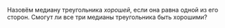 Назовём медиану треугольника *хорошей*, если она равна одной из его сторон. Смогут ли все три медианы треугольника быть хорошими?